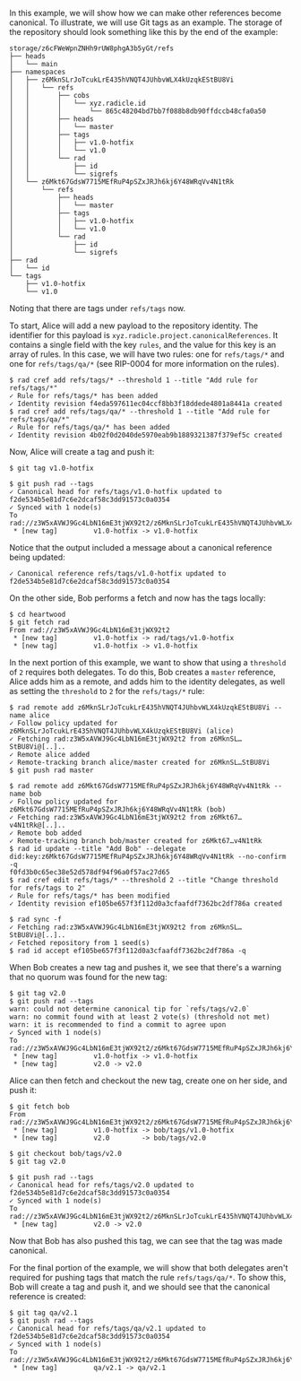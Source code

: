 In this example, we will show how we can make other references become canonical.
To illustrate, we will use Git tags as an example. The storage of the repository
should look something like this by the end of the example:

~~~
storage/z6cFWeWpnZNHh9rUW8phgA3b5yGt/refs
├── heads
│   └── main
├── namespaces
│   ├── z6MknSLrJoTcukLrE435hVNQT4JUhbvWLX4kUzqkEStBU8Vi
│   │   └── refs
│   │       ├── cobs
│   │       │   └── xyz.radicle.id
│   │       │       └── 865c48204bd7bb7f088b8db90ffdccb48cfa0a50
│   │       ├── heads
│   │       │   └── master
│   │       ├── tags
│   │       │   ├── v1.0-hotfix
│   │       │   └── v1.0
│   │       └── rad
│   │           ├── id
│   │           └── sigrefs
│   └── z6Mkt67GdsW7715MEfRuP4pSZxJRJh6kj6Y48WRqVv4N1tRk
│       └── refs
│           ├── heads
│           │   └── master
│           ├── tags
│           │   ├── v1.0-hotfix
│           │   └── v1.0
│           └── rad
│               ├── id
│               └── sigrefs
├── rad
│   └── id
└── tags
    ├── v1.0-hotfix
    └── v1.0
~~~

Noting that there are tags under `refs/tags` now.

To start, Alice will add a new payload to the repository identity. The identifier
for this payload is `xyz.radicle.project.canonicalReferences`. It contains a
single field with the key `rules`, and the value for this key is an array of
rules. In this case, we will have two rules: one for `refs/tags/*` and one for
`refs/tags/qa/*` (see RIP-0004 for more information on the rules).

``` ~alice
$ rad cref add refs/tags/* --threshold 1 --title "Add rule for refs/tags/*"
✓ Rule for refs/tags/* has been added
✓ Identity revision f4eda597611ec04ccf8bb3f18ddede4801a8441a created
$ rad cref add refs/tags/qa/* --threshold 1 --title "Add rule for refs/tags/qa/*"
✓ Rule for refs/tags/qa/* has been added
✓ Identity revision 4b02f0d2040de5970eab9b1889321387f379ef5c created
```

Now, Alice will create a tag and push it:

``` ~alice
$ git tag v1.0-hotfix
```

``` ~alice (stderr)
$ git push rad --tags
✓ Canonical head for refs/tags/v1.0-hotfix updated to f2de534b5e81d7c6e2dcaf58c3dd91573c0a0354
✓ Synced with 1 node(s)
To rad://z3W5xAVWJ9Gc4LbN16mE3tjWX92t2/z6MknSLrJoTcukLrE435hVNQT4JUhbvWLX4kUzqkEStBU8Vi
 * [new tag]         v1.0-hotfix -> v1.0-hotfix
```

Notice that the output included a message about a canonical reference being
updated:

~~~
✓ Canonical reference refs/tags/v1.0-hotfix updated to f2de534b5e81d7c6e2dcaf58c3dd91573c0a0354
~~~

On the other side, Bob performs a fetch and now has the tags locally:

``` ~bob (stderr)
$ cd heartwood
$ git fetch rad
From rad://z3W5xAVWJ9Gc4LbN16mE3tjWX92t2
 * [new tag]         v1.0-hotfix -> rad/tags/v1.0-hotfix
 * [new tag]         v1.0-hotfix -> v1.0-hotfix
```

In the next portion of this example, we want to show that using a `threshold` of
`2` requires both delegates. To do this, Bob creates a `master` reference, Alice
adds him as a remote, and adds him to the identity delegates, as well as setting
the `threshold` to `2` for the `refs/tags/*` rule:

``` ~bob
$ rad remote add z6MknSLrJoTcukLrE435hVNQT4JUhbvWLX4kUzqkEStBU8Vi --name alice
✓ Follow policy updated for z6MknSLrJoTcukLrE435hVNQT4JUhbvWLX4kUzqkEStBU8Vi (alice)
✓ Fetching rad:z3W5xAVWJ9Gc4LbN16mE3tjWX92t2 from z6MknSL…StBU8Vi@[..]..
✓ Remote alice added
✓ Remote-tracking branch alice/master created for z6MknSL…StBU8Vi
$ git push rad master
```

``` ~alice
$ rad remote add z6Mkt67GdsW7715MEfRuP4pSZxJRJh6kj6Y48WRqVv4N1tRk --name bob
✓ Follow policy updated for z6Mkt67GdsW7715MEfRuP4pSZxJRJh6kj6Y48WRqVv4N1tRk (bob)
✓ Fetching rad:z3W5xAVWJ9Gc4LbN16mE3tjWX92t2 from z6Mkt67…v4N1tRk@[..]..
✓ Remote bob added
✓ Remote-tracking branch bob/master created for z6Mkt67…v4N1tRk
$ rad id update --title "Add Bob" --delegate did:key:z6Mkt67GdsW7715MEfRuP4pSZxJRJh6kj6Y48WRqVv4N1tRk --no-confirm -q
f0fd3b0c65ec38e52d578df94f96a0f57ac27d65
$ rad cref edit refs/tags/* --threshold 2 --title "Change threshold for refs/tags to 2"
✓ Rule for refs/tags/* has been modified
✓ Identity revision ef105be657f3f112d0a3cfaafdf7362bc2df786a created
```

``` ~bob
$ rad sync -f
✓ Fetching rad:z3W5xAVWJ9Gc4LbN16mE3tjWX92t2 from z6MknSL…StBU8Vi@[..]..
✓ Fetched repository from 1 seed(s)
$ rad id accept ef105be657f3f112d0a3cfaafdf7362bc2df786a -q
```

When Bob creates a new tag and pushes it, we see that there's a warning that
no quorum was found for the new tag:

``` ~bob (stderr)
$ git tag v2.0
$ git push rad --tags
warn: could not determine canonical tip for `refs/tags/v2.0`
warn: no commit found with at least 2 vote(s) (threshold not met)
warn: it is recommended to find a commit to agree upon
✓ Synced with 1 node(s)
To rad://z3W5xAVWJ9Gc4LbN16mE3tjWX92t2/z6Mkt67GdsW7715MEfRuP4pSZxJRJh6kj6Y48WRqVv4N1tRk
 * [new tag]         v1.0-hotfix -> v1.0-hotfix
 * [new tag]         v2.0 -> v2.0
```

Alice can then fetch and checkout the new tag, create one on her side, and push
it:

``` ~alice (stderr)
$ git fetch bob
From rad://z3W5xAVWJ9Gc4LbN16mE3tjWX92t2/z6Mkt67GdsW7715MEfRuP4pSZxJRJh6kj6Y48WRqVv4N1tRk
 * [new tag]         v1.0-hotfix -> bob/tags/v1.0-hotfix
 * [new tag]         v2.0        -> bob/tags/v2.0
```

``` ~alice
$ git checkout bob/tags/v2.0
$ git tag v2.0
```

``` ~alice (stderr)
$ git push rad --tags
✓ Canonical head for refs/tags/v2.0 updated to f2de534b5e81d7c6e2dcaf58c3dd91573c0a0354
✓ Synced with 1 node(s)
To rad://z3W5xAVWJ9Gc4LbN16mE3tjWX92t2/z6MknSLrJoTcukLrE435hVNQT4JUhbvWLX4kUzqkEStBU8Vi
 * [new tag]         v2.0 -> v2.0
```

Now that Bob has also pushed this tag, we can see that the tag was made
canonical.

For the final portion of the example, we will show that both delegates aren't
required for pushing tags that match the rule `refs/tags/qa/*`. To show this,
Bob will create a tag and push it, and we should see that the canonical
reference is created:

``` ~bob (stderr)
$ git tag qa/v2.1
$ git push rad --tags
✓ Canonical head for refs/tags/qa/v2.1 updated to f2de534b5e81d7c6e2dcaf58c3dd91573c0a0354
✓ Synced with 1 node(s)
To rad://z3W5xAVWJ9Gc4LbN16mE3tjWX92t2/z6Mkt67GdsW7715MEfRuP4pSZxJRJh6kj6Y48WRqVv4N1tRk
 * [new tag]         qa/v2.1 -> qa/v2.1
```
